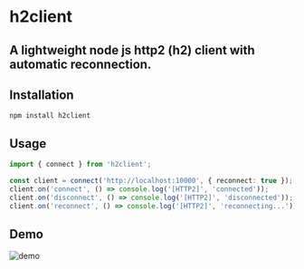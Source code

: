 # h2client
## A lightweight node js http2 (h2) client with automatic reconnection.

## Installation
`npm install h2client`

## Usage

```ts
import { connect } from 'h2client';

const client = connect('http://localhost:10000', { reconnect: true });
client.on('connect', () => console.log('[HTTP2]', 'connected'));
client.on('disconnect', () => console.log('[HTTP2]', 'disconnected'));
client.on('reconnect', () => console.log('[HTTP2]', 'reconnecting...'));
```

## Demo
![demo](https://github.com/jzucchetto/h2client/main/img/demo.gif)

